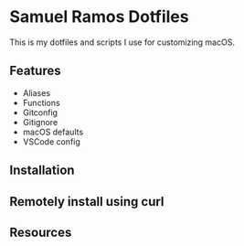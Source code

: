 
# Samuel Ramos Dotfiles

This is my dotfiles and scripts I use for customizing macOS.

## Features

- Aliases
- Functions
- Gitconfig
- Gitignore
- macOS defaults
- VSCode config


## Installation


## Remotely install using curl


## Resources
